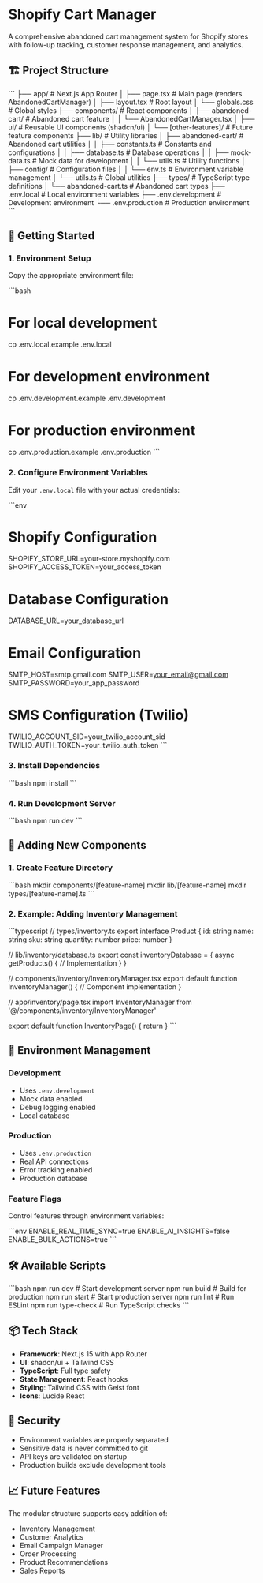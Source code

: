 # Shopify Cart Manager

A comprehensive abandoned cart management system for Shopify stores with follow-up tracking, customer response management, and analytics.

## 🏗️ Project Structure

\`\`\`
├── app/                          # Next.js App Router
│   ├── page.tsx                 # Main page (renders AbandonedCartManager)
│   ├── layout.tsx               # Root layout
│   └── globals.css              # Global styles
├── components/                   # React components
│   ├── abandoned-cart/          # Abandoned cart feature
│   │   └── AbandonedCartManager.tsx
│   ├── ui/                      # Reusable UI components (shadcn/ui)
│   └── [other-features]/        # Future feature components
├── lib/                         # Utility libraries
│   ├── abandoned-cart/          # Abandoned cart utilities
│   │   ├── constants.ts         # Constants and configurations
│   │   ├── database.ts          # Database operations
│   │   ├── mock-data.ts         # Mock data for development
│   │   └── utils.ts             # Utility functions
│   ├── config/                  # Configuration files
│   │   └── env.ts               # Environment variable management
│   └── utils.ts                 # Global utilities
├── types/                       # TypeScript type definitions
│   └── abandoned-cart.ts        # Abandoned cart types
├── .env.local                   # Local environment variables
├── .env.development             # Development environment
└── .env.production              # Production environment
\`\`\`

## 🚀 Getting Started

### 1. Environment Setup

Copy the appropriate environment file:

\`\`\`bash
# For local development
cp .env.local.example .env.local

# For development environment
cp .env.development.example .env.development

# For production environment
cp .env.production.example .env.production
\`\`\`

### 2. Configure Environment Variables

Edit your `.env.local` file with your actual credentials:

\`\`\`env
# Shopify Configuration
SHOPIFY_STORE_URL=your-store.myshopify.com
SHOPIFY_ACCESS_TOKEN=your_access_token

# Database Configuration
DATABASE_URL=your_database_url

# Email Configuration
SMTP_HOST=smtp.gmail.com
SMTP_USER=your_email@gmail.com
SMTP_PASSWORD=your_app_password

# SMS Configuration (Twilio)
TWILIO_ACCOUNT_SID=your_twilio_account_sid
TWILIO_AUTH_TOKEN=your_twilio_auth_token
\`\`\`

### 3. Install Dependencies

\`\`\`bash
npm install
\`\`\`

### 4. Run Development Server

\`\`\`bash
npm run dev
\`\`\`

## 📁 Adding New Components

### 1. Create Feature Directory

\`\`\`bash
mkdir components/[feature-name]
mkdir lib/[feature-name]
mkdir types/[feature-name].ts
\`\`\`

### 2. Example: Adding Inventory Management

\`\`\`typescript
// types/inventory.ts
export interface Product {
  id: string
  name: string
  sku: string
  quantity: number
  price: number
}

// lib/inventory/database.ts
export const inventoryDatabase = {
  async getProducts() {
    // Implementation
  }
}

// components/inventory/InventoryManager.tsx
export default function InventoryManager() {
  // Component implementation
}

// app/inventory/page.tsx
import InventoryManager from '@/components/inventory/InventoryManager'

export default function InventoryPage() {
  return <InventoryManager />
}
\`\`\`

## 🔧 Environment Management

### Development
- Uses `.env.development`
- Mock data enabled
- Debug logging enabled
- Local database

### Production
- Uses `.env.production`
- Real API connections
- Error tracking enabled
- Production database

### Feature Flags
Control features through environment variables:

\`\`\`env
ENABLE_REAL_TIME_SYNC=true
ENABLE_AI_INSIGHTS=false
ENABLE_BULK_ACTIONS=true
\`\`\`

## 🛠️ Available Scripts

\`\`\`bash
npm run dev          # Start development server
npm run build        # Build for production
npm run start        # Start production server
npm run lint         # Run ESLint
npm run type-check   # Run TypeScript checks
\`\`\`

## 📦 Tech Stack

- **Framework**: Next.js 15 with App Router
- **UI**: shadcn/ui + Tailwind CSS
- **TypeScript**: Full type safety
- **State Management**: React hooks
- **Styling**: Tailwind CSS with Geist font
- **Icons**: Lucide React

## 🔐 Security

- Environment variables are properly separated
- Sensitive data is never committed to git
- API keys are validated on startup
- Production builds exclude development tools

## 📈 Future Features

The modular structure supports easy addition of:
- Inventory Management
- Customer Analytics
- Email Campaign Manager
- Order Processing
- Product Recommendations
- Sales Reports
